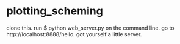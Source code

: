 # plotting_scheming


clone this. 
run $ python web_server.py on the command line. 
go to http://localhost:8888/hello. 
got yourself a little server.
